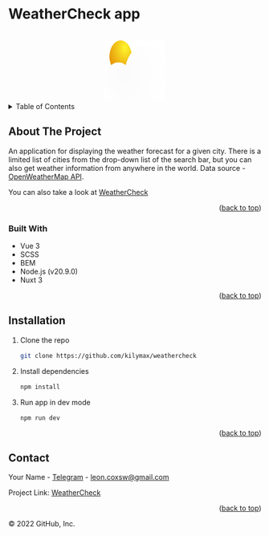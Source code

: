 # WeatherCheck app

<a name="readme-top"></a>

<!-- PROJECT LOGO -->
<br />
<div align="center">
  <a href="https://github.com/kilymax/weathercheck">
    <img src="/public/icons/logo.svg" alt="Logo" width="120" height="120">
  </a>
</div>

<!-- TABLE OF CONTENTS -->
<details>
  <summary>Table of Contents</summary>
  <ol>
    <li>
      <a href="#about-the-project">About The Project</a>
      <ul>
        <li><a href="#built-with">Built With</a></li>
      </ul>
    </li>
    <li>
      <a href="#installation">Installation</a>
    </li>
    <li><a href="#contact">Contact</a></li>
  </ol>
</details>

<!-- ABOUT THE PROJECT -->

## About The Project

An application for displaying the weather forecast for a given city. There is a limited list of cities from the drop-down list of the search bar, but you can also get weather information from anywhere in the world. Data source - [OpenWeatherMap API](https://openweathermap.org/api).

<!-- Demo video on YouTube [here](https://www.youtube.com/watch?v=zFkFrKvdz_w&list=PL4lVqWiqXeK15HICGgnRiJTThgfftHEyt&index=4) -->

You can also take a look at [WeatherCheck]($$$)

<p align="right">(<a href="#readme-top">back to top</a>)</p>

### Built With

- Vue 3
- SCSS
- BEM
- Node.js (v20.9.0)
- Nuxt 3

<p align="right">(<a href="#readme-top">back to top</a>)</p>

<!-- GETTING STARTED -->

## Installation

1. Clone the repo
   ```sh
   git clone https://github.com/kilymax/weathercheck
   ```
2. Install dependencies
   ```sh
   npm install
   ```
3. Run app in dev mode
   ```
   npm run dev
   ```

<p align="right">(<a href="#readme-top">back to top</a>)</p>

<!-- CONTACT -->

## Contact

Your Name - [Telegram](https://t.me/leoncox) - leon.coxsw@gmail.com

Project Link: [WeatherCheck](https://github.com/kilymax/weathercheck)

<p align="right">(<a href="#readme-top">back to top</a>)</p>

© 2022 GitHub, Inc.
